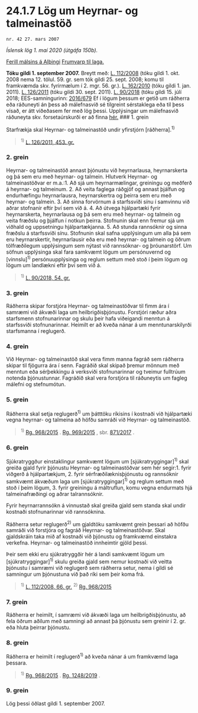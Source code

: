 # 24.1.7 Lög um Heyrnar- og talmeinastöð

`nr. 42 27. mars 2007`

_Íslensk lög 1. maí 2020 (útgáfa 150b)._

[Ferill málsins á Alþingi](https://www.althingi.is/thingstorf/thingmalalistar-eftir-thingum/ferill/?ltg=133&mnr=274)
[Frumvarp til laga.](https://www.althingi.is/altext/133/s/0283.html)

**Tóku gildi 1. september 2007.**
Breytt með:
[L. 112/2008](https://althingi.is/altext/stjt/2008.112.html) (tóku gildi 1. okt. 2008 nema 12. tölul. 59. gr. sem tók gildi 25. sept. 2008; komu til framkvæmda skv. fyrirmælum í 2. mgr. 56. gr.).
[L. 162/2010](https://althingi.is/altext/stjt/2010.162.html) (tóku gildi 1. jan. 2011).
[L. 126/2011](https://althingi.is/altext/stjt/2011.126.html) (tóku gildi 30. sept. 2011).
[L. 90/2018](https://althingi.is/altext/stjt/2018.090.html) (tóku gildi 15. júlí 2018;
EES-samningurinn:
[2016/679](https://althingi.is/lagasafn/pdf/150b/i32016R0679.pdf) 
Ef í lögum þessum er getið um ráðherra eða ráðuneyti án þess að málefnasvið sé tilgreint sérstaklega eða til þess vísað, er átt viðeðasem fer með lög þessi. Upplýsingar um málefnasvið ráðuneyta skv. forsetaúrskurði er að finna [hér.](2018119.md) ### 1. grein

Starfrækja skal Heyrnar- og talmeinastöð undir yfirstjórn [ráðherra].<sup>1)</sup> 

> <sup>1)</sup> [L. 126/2011, 453. gr.](https://althingi.is/altext/stjt/2011.126.html)

### 2. grein

Heyrnar- og talmeinastöð annast þjónustu við heyrnarlausa, heyrnarskerta og þá sem eru með heyrnar- og talmein. Hlutverk Heyrnar- og talmeinastöðvar er m.a.:1. Að sjá um heyrnarmælingar, greiningu og meðferð á heyrnar- og talmeinum.
2. Að veita faglega ráðgjöf og annast þjálfun og endurhæfingu heyrnarlausra, heyrnarskertra og þeirra sem eru með heyrnar- og talmein.
3. Að sinna forvörnum á starfssviði sínu í samvinnu við aðrar stofnanir eftir því sem við á.
4. Að útvega hjálpartæki fyrir heyrnarskerta, heyrnarlausa og þá sem eru með heyrnar- og talmein og veita fræðslu og þjálfun í notkun þeirra. Stofnunin skal enn fremur sjá um viðhald og uppsetningu hjálpartækjanna.
5. Að stunda rannsóknir og sinna fræðslu á starfssviði sínu. Stofnunin skal safna upplýsingum um alla þá sem eru heyrnarskertir, heyrnarlausir eða eru með heyrnar- og talmein og öðrum tölfræðilegum upplýsingum sem nýtast við rannsóknar- og þróunarstörf. Um söfnun upplýsinga skal fara samkvæmt lögum um persónuvernd og [vinnslu]<sup>1)</sup> persónuupplýsinga og reglum settum með stoð í þeim lögum og lögum um landlækni eftir því sem við á.

> <sup>1)</sup> [L. 90/2018, 54. gr.](https://althingi.is/altext/stjt/2018.090.html#G54)

### 3. grein

Ráðherra skipar forstjóra Heyrnar- og talmeinastöðvar til fimm ára í samræmi við ákvæði laga um heilbrigðisþjónustu. Forstjóri ræður aðra starfsmenn stofnunarinnar og skulu þeir hafa viðeigandi menntun á starfssviði stofnunarinnar. Heimilt er að kveða nánar á um menntunarskilyrði starfsmanna í reglugerð.

### 4. grein

Við Heyrnar- og talmeinastöð skal vera fimm manna fagráð sem ráðherra skipar til fjögurra ára í senn. Fagráðið skal skipað þremur mönnum með menntun eða sérþekkingu á verksviði stofnunarinnar og tveimur fulltrúum notenda þjónustunnar. Fagráðið skal vera forstjóra til ráðuneytis um fagleg málefni og stefnumótun.

### 5. grein

Ráðherra skal setja reglugerð<sup>1)</sup> um þátttöku ríkisins í kostnaði við hjálpartæki vegna heyrnar- og talmeina að höfðu samráði við Heyrnar- og talmeinastöð.

> <sup>1)</sup> [Rg. 968/2015](https://www.reglugerd.is/reglugerdir/allar/nr/968-2015) . [Rg. 969/2015](https://www.reglugerd.is/reglugerdir/allar/nr/969-2015) , sbr. [871/2017](https://www.reglugerd.is/reglugerdir/allar/nr/871-2017) .



### 6. grein

Sjúkratryggður einstaklingur samkvæmt lögum um [sjúkratryggingar]<sup>1)</sup> skal greiða gjald fyrir þjónustu Heyrnar- og talmeinastöðvar sem hér segir:1. fyrir viðgerð á hjálpartækjum,
2. fyrir sérfræðilæknisþjónustu og rannsóknir samkvæmt ákvæðum laga um [sjúkratryggingar]<sup>1)</sup> og reglum settum með stoð í þeim lögum,
3. fyrir greiningu á máltruflun, komu vegna endurmats hjá talmeinafræðingi og aðrar talrannsóknir.

Fyrir heyrnarrannsókn á vinnustað skal greiða gjald sem standa skal undir kostnaði stofnunarinnar við rannsóknina.

Ráðherra setur reglugerð<sup>2)</sup> um gjaldtöku samkvæmt grein þessari að höfðu samráði við forstjóra og fagráð Heyrnar- og talmeinastöðvar. Skal gjaldskráin taka mið af kostnaði við þjónustu og framkvæmd einstakra verkefna. Heyrnar- og talmeinastöð innheimtir gjöld þessi.

Þeir sem ekki eru sjúkratryggðir hér á landi samkvæmt lögum um [sjúkratryggingar]<sup>1)</sup> skulu greiða gjald sem nemur kostnaði við veitta þjónustu í samræmi við reglugerð sem ráðherra setur, nema í gildi sé samningur um þjónustuna við það ríki sem þeir koma frá.

> <sup>1)</sup> [L. 112/2008, 66. gr.](https://althingi.is/altext/stjt/2008.112.html) <sup>2)</sup> [Rg. 968/2015](https://althingi.ishttps://www.reglugerd.is/reglugerdir/allar/nr/968-2015)

### 7. grein

Ráðherra er heimilt, í samræmi við ákvæði laga um heilbrigðisþjónustu, að fela öðrum aðilum með samningi að annast þá þjónustu sem greinir í 2. gr. eða hluta þeirrar þjónustu.

### 8. grein

Ráðherra er heimilt í reglugerð<sup>1)</sup> að kveða nánar á um framkvæmd laga þessara.

> <sup>1)</sup> [Rg. 968/2015](https://www.reglugerd.is/reglugerdir/allar/nr/968-2015) . [Rg. 1248/2019](https://www.reglugerd.is/reglugerdir/allar/nr/1248-2019) .



### 9. grein

Lög þessi öðlast gildi 1. september 2007.
